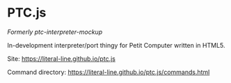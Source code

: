 # PTC.js
_Formerly ptc-interpreter-mockup_



In-development interpreter/port thingy for Petit Computer written in HTML5.

Site: https://literal-line.github.io/ptc.js

Command directory: https://literal-line.github.io/ptc.js/commands.html
